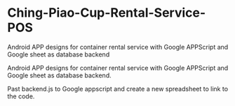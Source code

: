 # Ching-Piao-Cup-Rental-Service-POS
Android APP designs for container rental service with Google APPScript and Google sheet as database backend

Android APP designs for container rental service with Google APPScript and Google sheet as database backend.

Past backend.js to Google appscript and create a new spreadsheet to link to the code.
